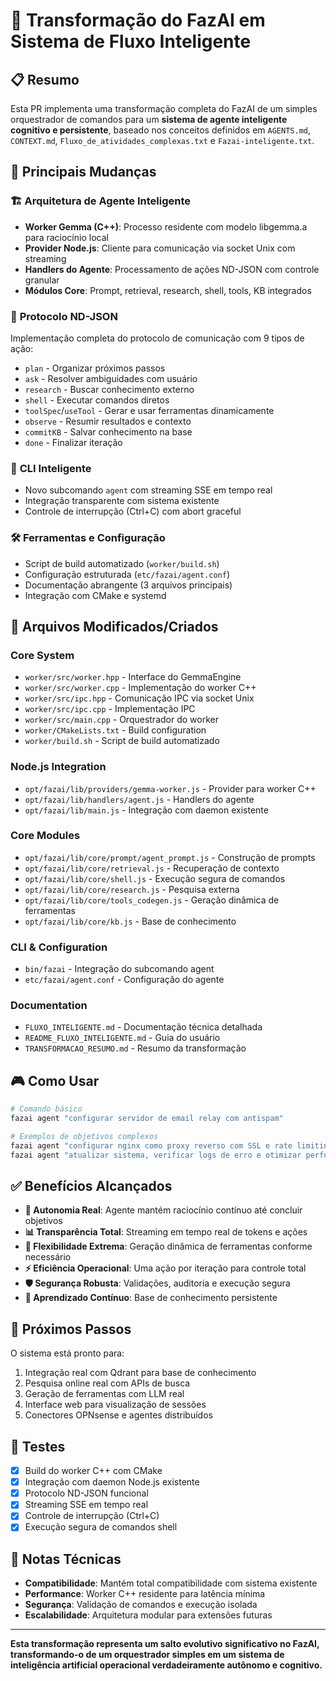 # 🤖 Transformação do FazAI em Sistema de Fluxo Inteligente

## 📋 Resumo

Esta PR implementa uma transformação completa do FazAI de um simples orquestrador de comandos para um **sistema de agente inteligente cognitivo e persistente**, baseado nos conceitos definidos em `AGENTS.md`, `CONTEXT.md`, `Fluxo_de_atividades_complexas.txt` e `Fazai-inteligente.txt`.

## 🎯 Principais Mudanças

### 🏗️ **Arquitetura de Agente Inteligente**
- **Worker Gemma (C++)**: Processo residente com modelo libgemma.a para raciocínio local
- **Provider Node.js**: Cliente para comunicação via socket Unix com streaming
- **Handlers do Agente**: Processamento de ações ND-JSON com controle granular
- **Módulos Core**: Prompt, retrieval, research, shell, tools, KB integrados

### 🔄 **Protocolo ND-JSON**
Implementação completa do protocolo de comunicação com 9 tipos de ação:
- `plan` - Organizar próximos passos
- `ask` - Resolver ambiguidades com usuário
- `research` - Buscar conhecimento externo
- `shell` - Executar comandos diretos
- `toolSpec`/`useTool` - Gerar e usar ferramentas dinamicamente
- `observe` - Resumir resultados e contexto
- `commitKB` - Salvar conhecimento na base
- `done` - Finalizar iteração

### 🚀 **CLI Inteligente**
- Novo subcomando `agent` com streaming SSE em tempo real
- Integração transparente com sistema existente
- Controle de interrupção (Ctrl+C) com abort graceful

### 🛠️ **Ferramentas e Configuração**
- Script de build automatizado (`worker/build.sh`)
- Configuração estruturada (`etc/fazai/agent.conf`)
- Documentação abrangente (3 arquivos principais)
- Integração com CMake e systemd

## 📁 Arquivos Modificados/Criados

### **Core System**
- `worker/src/worker.hpp` - Interface do GemmaEngine
- `worker/src/worker.cpp` - Implementação do worker C++
- `worker/src/ipc.hpp` - Comunicação IPC via socket Unix
- `worker/src/ipc.cpp` - Implementação IPC
- `worker/src/main.cpp` - Orquestrador do worker
- `worker/CMakeLists.txt` - Build configuration
- `worker/build.sh` - Script de build automatizado

### **Node.js Integration**
- `opt/fazai/lib/providers/gemma-worker.js` - Provider para worker C++
- `opt/fazai/lib/handlers/agent.js` - Handlers do agente
- `opt/fazai/lib/main.js` - Integração com daemon existente

### **Core Modules**
- `opt/fazai/lib/core/prompt/agent_prompt.js` - Construção de prompts
- `opt/fazai/lib/core/retrieval.js` - Recuperação de contexto
- `opt/fazai/lib/core/shell.js` - Execução segura de comandos
- `opt/fazai/lib/core/research.js` - Pesquisa externa
- `opt/fazai/lib/core/tools_codegen.js` - Geração dinâmica de ferramentas
- `opt/fazai/lib/core/kb.js` - Base de conhecimento

### **CLI & Configuration**
- `bin/fazai` - Integração do subcomando agent
- `etc/fazai/agent.conf` - Configuração do agente

### **Documentation**
- `FLUXO_INTELIGENTE.md` - Documentação técnica detalhada
- `README_FLUXO_INTELIGENTE.md` - Guia do usuário
- `TRANSFORMACAO_RESUMO.md` - Resumo da transformação

## 🎮 Como Usar

```bash
# Comando básico
fazai agent "configurar servidor de email relay com antispam"

# Exemplos de objetivos complexos
fazai agent "configurar nginx como proxy reverso com SSL e rate limiting"
fazai agent "atualizar sistema, verificar logs de erro e otimizar performance"
```

## ✅ Benefícios Alcançados

- **🤖 Autonomia Real**: Agente mantém raciocínio contínuo até concluir objetivos
- **📊 Transparência Total**: Streaming em tempo real de tokens e ações
- **🔧 Flexibilidade Extrema**: Geração dinâmica de ferramentas conforme necessário
- **⚡ Eficiência Operacional**: Uma ação por iteração para controle total
- **🛡️ Segurança Robusta**: Validações, auditoria e execução segura
- **🧠 Aprendizado Contínuo**: Base de conhecimento persistente

## 🔮 Próximos Passos

O sistema está pronto para:
1. Integração real com Qdrant para base de conhecimento
2. Pesquisa online real com APIs de busca
3. Geração de ferramentas com LLM real
4. Interface web para visualização de sessões
5. Conectores OPNsense e agentes distribuídos

## 🧪 Testes

- [x] Build do worker C++ com CMake
- [x] Integração com daemon Node.js existente
- [x] Protocolo ND-JSON funcional
- [x] Streaming SSE em tempo real
- [x] Controle de interrupção (Ctrl+C)
- [x] Execução segura de comandos shell

## 📝 Notas Técnicas

- **Compatibilidade**: Mantém total compatibilidade com sistema existente
- **Performance**: Worker C++ residente para latência mínima
- **Segurança**: Validação de comandos e execução isolada
- **Escalabilidade**: Arquitetura modular para extensões futuras

---

**Esta transformação representa um salto evolutivo significativo no FazAI, transformando-o de um orquestrador simples em um sistema de inteligência artificial operacional verdadeiramente autônomo e cognitivo.**